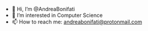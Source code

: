 - 👋 Hi, I’m @AndreaBonifati
- 👀 I’m interested in Computer Science
- 📫 How to reach me: andreabonifati@protonmail.com

<!---
AndreaBonifati/AndreaBonifati is a ✨ special ✨ repository because its `README.md` (this file) appears on your GitHub profile.
You can click the Preview link to take a look at your changes.
--->

